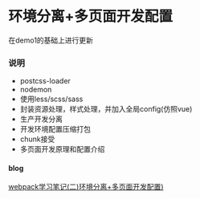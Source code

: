 # 环境分离+多页面开发配置

在demo1的基础上进行更新

### 说明
* postcss-loader
* nodemon
* 使用less/scss/sass
* 封装资源处理，样式处理，并加入全局config(仿照vue)
* 生产开发分离
* 开发环境配置压缩打包
* chunk接受
* 多页面开发原理和配置介绍

#### blog
[webpack学习笔记(二)环境分离+多页面开发配置)](https://blog.csdn.net/yeluochen4869/article/details/79867216)
